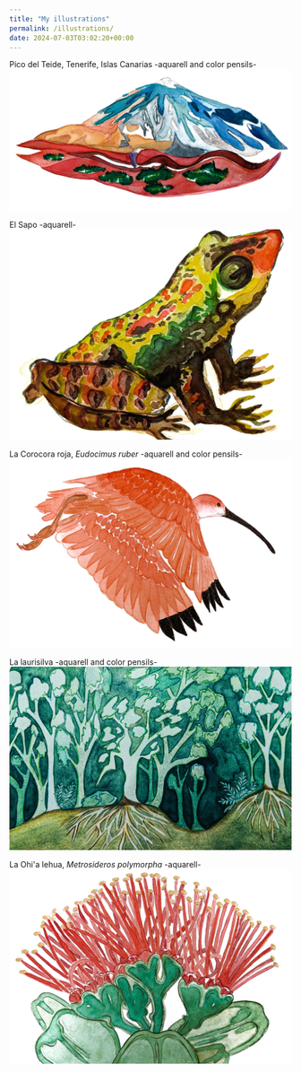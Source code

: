 ```yaml
---
title: "My illustrations"
permalink: /illustrations/
date: 2024-07-03T03:02:20+00:00
---
```

Pico del Teide, Tenerife, Islas Canarias -aquarell and color pensils-
![teide](/assets/images/Tene.jpg) 

El Sapo -aquarell-
![El Sapo](/assets/images/Frog.jpg) 

La Corocora roja, *Eudocimus ruber* -aquarell and color pensils-
![La Corocora](/assets/images/Iris.jpg) 

La laurisilva -aquarell and color pensils-
![laurisilva](/assets/images/Laurel.jpg) 

La Ohi'a lehua, *Metrosideros polymorpha* -aquarell-
![Metrosideros](/assets/images/metro.jpg) 
